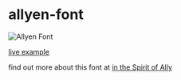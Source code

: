 # allyen-font

![Allyen Font](https://rawgit.com/Holger-Will/allyen-font/master/screenshot.png "")

[live example](https://rawgit.com/Holger-Will/allyen-font/master/test.html)

find out more about this font at [in the Spirit of Ally](http://spiritofally.tumblr.com/post/159797918207/back-in-middle-school-my-friends-and-i-used-a)

